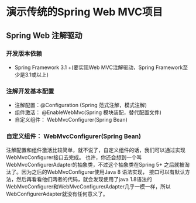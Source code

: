# 演示传统的Spring Web MVC项目

## Spring Web 注解驱动


### 开发版本依赖

- Spring Framework 3.1 +(要实现Web MVC注解驱动，Spring Framework至少是3.1或以上)

### 注解开发基本配置
- 注解配置：@Configuration (Spring 范式注解，模式注解)
- 组件激活： @EnableWebMvc(Spring 模块装配，替代配置文件)
- 自定义组件： WebMvcConfigurer(Spring Bean)




### 自定义组件： WebMvcConfigurer(Spring Bean)

注解配置和组件激活比较简单，就不说了，自定义组件的话，我们可以通过实现WebMvcConfigurer接口去完成。
也许，你还会想到一个叫WebMvcConfigurerAdapter的抽象类，不过这个抽象类在Spring 5+ 之后就被淘汰了。因为之后的WebMvcConfigurer使用Java 8 语法实现，
接口可以有默认方法，然后再看看他们两者的代码，就会发现使用了java 1.8语法的WebMvcConfigurer和WebMvcConfigurerAdapter几乎一模一样，所以WebConfigurerAdapter就没有任何意义了。







